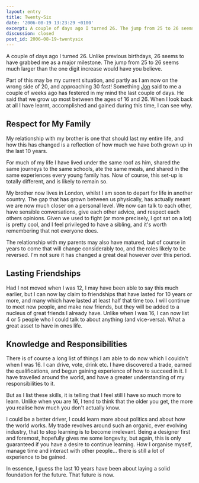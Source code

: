 ```yaml
---
layout: entry
title: Twenty-Six
date: '2006-08-19 13:23:29 +0100'
excerpt: A couple of days ago I turned 26. The jump from 25 to 26 seems much larger than the one digit increase would have you believe.
discussion: closed
post_id: 2006-08-19-twentysix
---
```

A couple of days ago I turned 26. Unlike previous birthdays, 26 seems to have grabbed me as a major milestone. The jump from 25 to 26 seems much larger than the one digit increase would have you believe.

Part of this may be my current situation, and partly as I am now on the wrong side of 20, and approaching 30 fast! Something [Jon][1] said to me a couple of weeks ago has festered in my mind the last couple of days. He said that we grow up most between the ages of 16 and 26. When I look back at all I have learnt, accomplished and gained during this time, I can see why.

## Respect for My Family
My relationship with my brother is one that should last my entire life, and how this has changed is a reflection of how much we have both grown up in the last 10 years.

For much of my life I have lived under the same roof as him, shared the same journeys to the same schools, ate the same meals, and shared in the same experiences every young family has. Now of course, this set-up is totally different, and is likely to remain so.

My brother now lives in London, whilst I am soon to depart for life in another country. The gap that has grown between us physically, has actually meant we are now much closer on a personal level. We now can talk to each other, have sensible conversations, give each other advice, and respect each others opinions. Given we used to fight (or more precisely, I got sat on a lot) is pretty cool, and I feel privileged to have a sibling, and it's worth remembering that not everyone does.

The relationship with my parents may also have matured, but of course in years to come that will change considerably too, and the roles likely to be reversed. I'm not sure it has changed a great deal however over this period.

## Lasting Friendships
Had I not moved when I was 12, I may have been able to say this much earlier, but I can now lay claim to friendships that have lasted for 10 years or more, and many which have lasted at least half that time too. I will continue to meet new people, and make new friends, but they will be added to a nucleus of great friends I already have. Unlike when I was 16, I can now list 4 or 5 people who I could talk to about anything (and vice-versa). What a great asset to have in ones life.

## Knowledge and Responsibilities
There is of course a long list of things I am able to do now which I couldn't when I was 16. I can drive, vote, drink etc. I have discovered a trade, earned the qualifications, and begun gaining experience of how to succeed in it. I have travelled around the world, and have a greater understanding of my responsibilities to it.

But as I list these skills, it is telling that I feel still I have so much more to learn. Unlike when you are 16, I tend to think that the older you get, the more you realise how much you don't actually know.

I could be a better driver, I could learn more about politics and about how the world works. My trade revolves around such an organic, ever evolving industry, that to stop learning is to become irrelevant. Being a designer first and foremost, hopefully gives me some longevity, but again, this is only guaranteed if you have a desire to continue learning. How I organise myself, manage time and interact with other people... there is still a lot of experience to be gained.

In essence, I guess the last 10 years have been about laying a solid foundation for the future. That future is now.

[1]: http://www.roobottom.com/